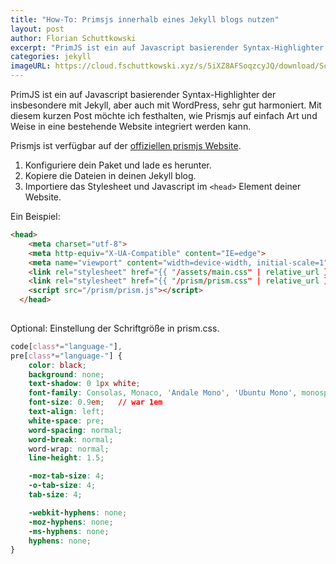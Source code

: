 ```yaml
---
title: "How-To: Primsjs innerhalb eines Jekyll blogs nutzen"
layout: post
author: Florian Schuttkowski
excerpt: "PrimJS ist ein auf Javascript basierender Syntax-Highlighter der insbesondere mit Jekyll, aber auch mit WordPress, sehr gut harmoniert. Mit diesem kurzen Post möchte ich festhalten, wie Prismjs auf einfach Art und Weise in eine bestehende Website integriert werden kann."
categories: jekyll
imageURL: https://cloud.fschuttkowski.xyz/s/5iXZ8AFSoqzcyJQ/download/Screenshot%202022-03-04%20at%2008.25.27.png
---
```


PrimJS ist ein auf Javascript basierender Syntax-Highlighter der insbesondere mit Jekyll, aber auch mit WordPress, sehr gut harmoniert. Mit diesem kurzen Post möchte ich festhalten, wie Prismjs auf einfach Art und Weise in eine bestehende Website integriert werden kann.

Prismjs ist verfügbar auf der [offiziellen prismjs Website](https://prismjs.com).

1. Konfiguriere dein Paket und lade es herunter.
2. Kopiere die Dateien in deinen Jekyll blog.
3. Importiere das Stylesheet und Javascript im `<head>` Element deiner Website.

Ein Beispiel:

```html
<head>
    <meta charset="utf-8">
    <meta http-equiv="X-UA-Compatible" content="IE=edge">
    <meta name="viewport" content="width=device-width, initial-scale=1">
    <link rel="stylesheet" href="{{ "/assets/main.css" | relative_url }}">
    <link rel="stylesheet" href="{{ "/prism/prism.css" | relative_url }}">
    <script src="/prism/prism.js"></script>
  </head>
  
```

Optional: Einstellung der Schriftgröße in prism.css.
```css
code[class*="language-"],
pre[class*="language-"] {
	color: black;
	background: none;
	text-shadow: 0 1px white;
	font-family: Consolas, Monaco, 'Andale Mono', 'Ubuntu Mono', monospace;
	font-size: 0.9em;   // war 1em
	text-align: left;
	white-space: pre;
	word-spacing: normal;
	word-break: normal;
	word-wrap: normal;
	line-height: 1.5;

	-moz-tab-size: 4;
	-o-tab-size: 4;
	tab-size: 4;

	-webkit-hyphens: none;
	-moz-hyphens: none;
	-ms-hyphens: none;
	hyphens: none;
}
```